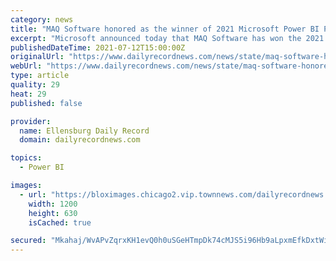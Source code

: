 ```yaml
---
category: news
title: "MAQ Software honored as the winner of 2021 Microsoft Power BI Partner of the Year Award"
excerpt: "Microsoft announced today that MAQ Software has won the 2021 Microsoft Power BI Partner of the Year Award. MAQ Software was selected for"
publishedDateTime: 2021-07-12T15:00:00Z
originalUrl: "https://www.dailyrecordnews.com/news/state/maq-software-honored-as-the-winner-of-2021-microsoft-power-bi-partner-of-the-year/article_b7da9621-68f6-5d7a-af93-c195bacdff59.html"
webUrl: "https://www.dailyrecordnews.com/news/state/maq-software-honored-as-the-winner-of-2021-microsoft-power-bi-partner-of-the-year/article_b7da9621-68f6-5d7a-af93-c195bacdff59.html"
type: article
quality: 29
heat: 29
published: false

provider:
  name: Ellensburg Daily Record
  domain: dailyrecordnews.com

topics:
  - Power BI

images:
  - url: "https://bloximages.chicago2.vip.townnews.com/dailyrecordnews.com/content/tncms/custom/image/a76e5080-ce26-11eb-9a1f-6bcc37d0e88c.png"
    width: 1200
    height: 630
    isCached: true

secured: "Mkahaj/WvAPvZqrxKH1evQ0h0uSGeHTmpDk74cMJS5i96Hb9aLpxmEfkDxtWimv3ql5N78VM2xdpp2ZWofj1HITjeo/YP22mGtLnDzlSGRswOEXvbD2D3bwiY1IUmUV3df82Vhq6QlbaXDOx0svMCx+iT1P+bsFus1HfqKYUgT3b68hv9vNenhxAzKbtNjR3Q/UjZR9MmDH2rHTEOfWH0tEvBEskjU7H/DONG2p09m61N3jvLt33uyxB+/+VBgryWhB39rflfBE8ekVEesDw6oOYlBRDiGvX4pb3lK75v9d0eq4B+qkqp1nIVrDmKMi9DdqoKG7PSn0zjVQ0rhSQSLGjX/IFd5rtaRBdDqjQlO8=;hjSz5lQvoRUdU78iB+KvdQ=="
---
```


